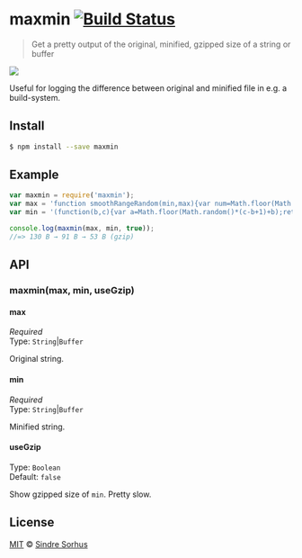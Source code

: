 # maxmin [![Build Status](https://travis-ci.org/sindresorhus/maxmin.png?branch=master)](https://travis-ci.org/sindresorhus/maxmin)

> Get a pretty output of the original, minified, gzipped size of a string or buffer

![](screenshot.png)

Useful for logging the difference between original and minified file in e.g. a build-system.


## Install

```bash
$ npm install --save maxmin
```


## Example

```js
var maxmin = require('maxmin');
var max = 'function smoothRangeRandom(min,max){var num=Math.floor(Math.random()*(max-min+1)+min);return this.prev=num===this.prev?++num:num};';
var min = '(function(b,c){var a=Math.floor(Math.random()*(c-b+1)+b);return this.a=a===this.a?++a:a})()';

console.log(maxmin(max, min, true));
//=> 130 B → 91 B → 53 B (gzip)
```

## API

### maxmin(max, min, useGzip)

#### max

*Required*  
Type: `String`|`Buffer`  

Original string.

#### min

*Required*  
Type: `String`|`Buffer`  

Minified string.

#### useGzip

Type: `Boolean`  
Default: `false`

Show gzipped size of `min`. Pretty slow.


## License

[MIT](http://opensource.org/licenses/MIT) © [Sindre Sorhus](http://sindresorhus.com)
